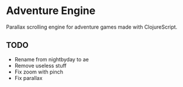 Adventure Engine
================

Parallax scrolling engine for adventure games made with ClojureScript.

TODO
----

- Rename from nightbyday to ae
- Remove useless stuff
- Fix zoom with pinch
- Fix parallax
